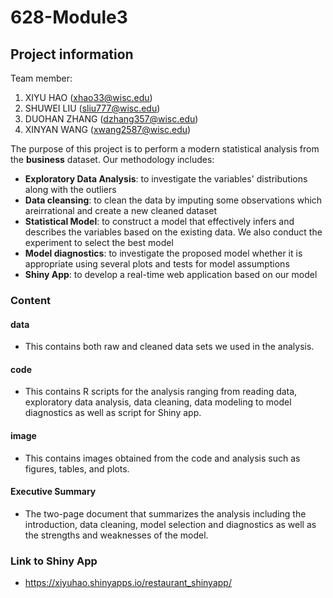 # 628-Module3
## Project information

Team member:
1. XIYU HAO (xhao33@wisc.edu)
2. SHUWEI LIU (sliu777@wisc.edu)
3. DUOHAN ZHANG (dzhang357@wisc.edu)
4. XINYAN WANG (xwang2587@wisc.edu)

The purpose of this project is to perform a modern statistical analysis from the **business** dataset. Our methodology includes:
- **Exploratory Data Analysis**: to investigate the variables' distributions along with the outliers
- **Data cleansing**: to clean the data by imputing some observations which areirrational and create a new cleaned dataset
- **Statistical Model**: to construct a model that effectively infers and describes the variables based on the existing data. We also conduct the experiment to select the best model
- **Model diagnostics**: to investigate the proposed model whether it is appropriate using several plots and tests for model assumptions
- **Shiny App**: to develop a real-time web application based on our model

### Content
#### data
- This contains both raw and cleaned data sets we used in the analysis.

#### code
- This contains R scripts for the analysis ranging from reading data, exploratory data analysis, data cleaning, data modeling to model diagnostics as well as script for Shiny app.

#### image
- This contains images obtained from the code and analysis such as figures, tables, and plots.

#### Executive Summary
- The two-page document that summarizes the analysis including the introduction, data cleaning, model selection and diagnostics as well as the strengths and weaknesses of the model.

### Link to Shiny App
- https://xiyuhao.shinyapps.io/restaurant_shinyapp/
